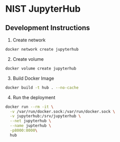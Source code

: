# NIST JupyterHub

## Development Instructions

1. Create network

```bash
docker network create jupyterhub
```

2. Create volume

```bash
docker volume create jupyterhub
```

3. Build Docker Image

```bash
docker build -t hub . --no-cache
```

4. Run the deployment

```bash
docker run --rm -it \
  -v /var/run/docker.sock:/var/run/docker.sock \
  -v jupyterhub:/srv/jupyterhub \
  --net jupyterhub \
  --name jupterhub \
  -p8000:8000\
  hub
```

